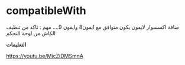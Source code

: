 # compatibleWith


ضافة اكسسوار لايفون يكون متوافق مع ايفون8 وايفون 9….
مهم : تاكد من تنظيف الكاش من لوحة التحكم


**التعليمات**



https://youtu.be/MicZiDMSmnA
